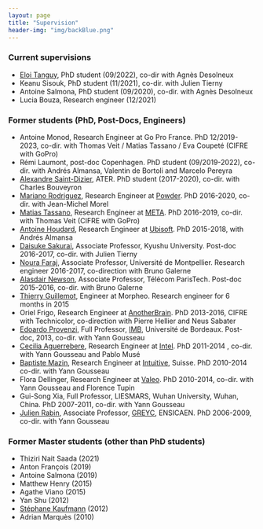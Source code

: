 ```yaml
---
layout: page
title: "Supervision"
header-img: "img/backBlue.png"
---
```


### Current supervisions

* [Eloi Tanguy](https://eloitanguy.github.io/), PhD student (09/2022), co-dir with Agnès Desolneux
* Keanu Sisouk, PhD student (11/2021), co-dir. with Julien Tierny
* Antoine Salmona, PhD student (09/2020), co-dir. with Agnès Desolneux
* Lucia Bouza, Research engineer (12/2021)

### Former students (PhD, Post-Docs, Engineers)

* Antoine Monod, Research Engineer at Go Pro France. PhD 12/2019-2023,
  co-dir. with Thomas Veit / Matias Tassano / Eva Coupeté (CIFRE with GoPro)
* Rémi Laumont, post-doc Copenhagen. PhD student (09/2019-2022),
  co-dir. with Andrés Almansa, Valentin de Bortoli and Marcelo Pereyra
* [Alexandre Saint-Dizier](http://www.math-info.univ-paris5.fr/~adizier/), ATER. PhD student (2017-2020), co-dir. with Charles Bouveyron
* [Mariano Rodriguez](https://rdguez-mariano.github.io/), Research Engineer at [Powder](https://powder.gg/pc). PhD  2016-2020, co-dir. with Jean-Michel Morel
* [Matias Tassano](https://m-tassano.github.io/index.html), Research Engineer at [META](https://about.facebook.com/meta/). PhD 2016-2019, co-dir. with Thomas Veit (CIFRE with GoPro)
* [Antoine Houdard](https://houdard.wp.imt.fr/), Research Engineer at [Ubisoft](https://www.ubisoft.com/fr-fr/). PhD 2015-2018, with Andrés Almansa
* [Daisuke Sakurai](https://www.lip6.fr/actualite/personnes-fiche.php?ident=D1708), Associate Professor, Kyushu University. Post-doc 2016-2017, co-dir. with Julien Tierny
* [Noura Faraj](https://www.lirmm.fr/~nfaraj/),  Associate Professor, Université de Montpellier. Research engineer 2016-2017, co-direction with Bruno Galerne
* [Alasdair Newson](https://sites.google.com/site/alasdairnewson/), Associate Professor, Télécom ParisTech. Post-doc 2015-2016, co-dir. with Bruno Galerne
* [Thierry Guillemot](https://nl.linkedin.com/in/tguillemot),
  Engineer at Morpheo. Research engineer for 6 months in 2015
* Oriel Frigo,  Research Engineer at [AnotherBrain](https://anotherbrain.ai/#home). PhD 2013-2016, CIFRE with Technicolor, co-direction with Pierre Hellier and Neus Sabater
* [Edoardo Provenzi](https://www.math.u-bordeaux.fr/~eprovenzi/), Full Professor, [IMB](https://www.math.u-bordeaux.fr/imb/spip.php), Université de Bordeaux. Post-doc, 2013, co-dir. with Yann Gousseau
* [Cecilia Aguerrebere](http://aguerreb.github.io),  Research Engineer at [Intel](https://www.intel.com). PhD 2011-2014 , co-dir. with Yann Gousseau and Pablo Musé
* [Baptiste Mazin](https://mazin.wp.imt.fr), Research Engineer at [Intuitive](https://www.intuitive.com/en-us), Suisse. PhD 2010-2014 co-dir. with Yann Gousseau
* Flora Dellinger, Research Engineer at [Valeo](https://www.valeo.com/fr/). PhD 2010-2014, co-dir. with Yann Gousseau and Florence Tupin
* Gui-Song Xia, Full Professor, LIESMARS, Wuhan University, Wuhan, China. PhD 2007-2011, co-dir. with Yann Gousseau
* [Julien Rabin](https://sites.google.com/site/rabinjulien/), Associate Professor, [GREYC](https://www.greyc.fr/en/home/), ENSICAEN. PhD 2006-2009, co-dir. with Yann Gousseau

### Former Master students (other than PhD students)

* Thiziri Nait Saada (2021)
* Anton François (2019)
* Antoine Salmona (2019)
* Matthew Henry (2015)
* Agathe Viano (2015)
* Yan Shu (2012)
* [Stéphane Kaufmann](https://fr.linkedin.com/in/stéphane-kaufmann-5838a654) (2012)
* Adrian Marquès (2010)
